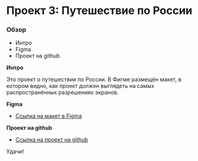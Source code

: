 # Проект 3: Путешествие по России

### Обзор
* Интро
* Figma
* Проект на github

**Интро**

Это проект о путешествии по России.
В Фигме размещён макет, в котором видно, как проект должен выглядеть на самых распространённых разрешениях экранов.

**Figma**

* [Ссылка на макет в Figma](https://www.figma.com/file/OyRWEjU6wBwRe1hapzQoLx/Sprint-3%3A-Russia-%2F-desktop-%2B-mobile?node-id=28503%3A0)

**Проект на github**

* [Ссылка на проект на github](https://erkozlova.github.io/russian-travel/index.html)

Удачи!
